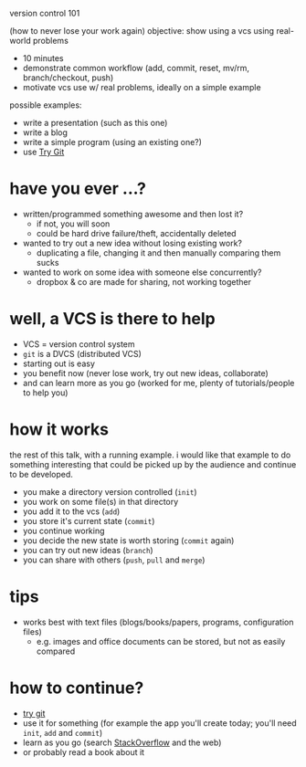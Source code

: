 version control 101

(how to never lose your work again)
objective: show using a vcs using real-world problems

* 10 minutes
* demonstrate common workflow (add, commit, reset, mv/rm, branch/checkout, push)
* motivate vcs use w/ real problems, ideally on a simple example

possible examples:

* write a presentation (such as this one)
* write a blog
* write a simple program (using an existing one?)
* use [Try Git](http://try.github.io)

# have you ever ...?

* written/programmed something awesome and then lost it?
    - if not, you will soon
    - could be hard drive failure/theft, accidentally deleted
* wanted to try out a new idea without losing existing work?
    - duplicating a file, changing it and then manually comparing them sucks
* wanted to work on some idea with someone else concurrently?
    - dropbox & co are made for sharing, not working together

# well, a VCS is there to help

* VCS = version control system
* `git` is a DVCS (distributed VCS)
* starting out is easy
* you benefit now (never lose work, try out new ideas, collaborate)
* and can learn more as you go (worked for me, plenty of tutorials/people
    to help you)

# how it works

the rest of this talk, with a running example. i would like that
example to do something interesting that could be picked up by the
audience and continue to be developed.

* you make a directory version controlled (`init`)
* you work on some file(s) in that directory
* you add it to the vcs (`add`)
* you store it's current state (`commit`)
* you continue working
* you decide the new state is worth storing (`commit` again)
* you can try out new ideas (`branch`)
* you can share with others (`push`, `pull` and `merge`)

# tips

* works best with text files (blogs/books/papers, programs, configuration files)
    - e.g. images and office documents can be stored, but not as easily compared

# how to continue?

* [try git](https://try.github.io)
* use it for something (for example the app you'll create today; you'll
    need `init`, `add` and `commit`)
* learn as you go (search [StackOverflow](http://stackoverflow.com) and the web)
* or probably read a book about it
